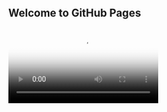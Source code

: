 ## Welcome to GitHub Pages




<html>
	<head>
	    <link href="//vjs.zencdn.net/5.19/video-js.min.css" rel="stylesheet">
            <script src="//vjs.zencdn.net/5.19/video.min.js"></script>
	</head>
	<body>
	    <video
                id="my-player"
                class="video-js"
                controls
                preload="auto"
                poster="//vjs.zencdn.net/v/oceans.png"
                data-setup='{}'>
              <source src="http://f.video.weibocdn.com/004gIJDogx07Bl7kgnNl01041202lojV0E010.mp4?label=dash_720p&template=1280x720.25.0&Expires=1583202830&ssig=R9ntMy8xlU&KID=unistore,video&media_id=1034:4477421345243189&tp=YTkl0eM8:YTkl0eM8&us=2Svijz&ori=0&ctb=1&ot=h&ps=4pdsh0&ab=1410-g2,946-g0,1326-g0,540-g1,966-g1,1055-g0,878-g1,1493-g0,1277-g1,1192-g0,1091-g1,1191-g0,1046-g2,1258-g0,1887-g2" type="video/mp4"></source>
              
              <p class="vjs-no-js">
                To view this video please enable JavaScript, and consider upgrading to a
                web browser that
                <a href="https://videojs.com/html5-video-support/" target="_blank">
                  supports HTML5 video
                </a>
              </p>
           </video>
      </body>
	
	
</html>









### Support or Contact


